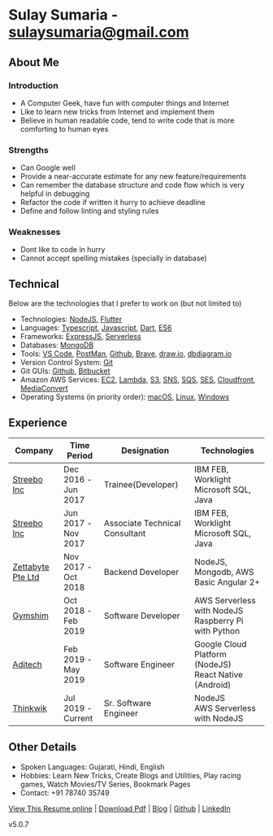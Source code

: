 # Sulay Sumaria - sulaysumaria@gmail.com

## About Me

### Introduction

- A Computer Geek, have fun with computer things and Internet
- Like to learn new tricks from Internet and implement them
- Believe in human readable code, tend to write code that is more comforting to human eyes

### Strengths

- Can Google well
- Provide a near-accurate estimate for any new feature/requirements
- Can remember the database structure and code flow which is very helpful in debugging
- Refactor the code if written it hurry to achieve deadline
- Define and follow linting and styling rules

### Weaknesses

- Dont like to code in hurry
- Cannot accept spelling mistakes (specially in database)

## Technical

Below are the technologies that I prefer to work on (but not limited to)

- Technologies: [NodeJS](https://nodejs.org), [Flutter](https://flutter.dev/)
- Languages: [Typescript](https://www.typescriptlang.org/), [Javascript](https://www.javascript.com/), [Dart](https://www.dartlang.org/), [ES6](http://es6-features.org)
- Frameworks: [ExpressJS](https://expressjs.com/), [Serverless](https://www.serverless.com/)
- Databases: [MongoDB](https://www.mongodb.com/)
- Tools: [VS Code](https://code.visualstudio.com/), [PostMan](https://www.getpostman.com/), [Github](https://github.com/), [Brave](https://brave.com/), [draw.io](https://draw.io/), [dbdiagram.io](https://dbdiagram.io/)
- Version Control System: [Git](https://git-scm.com/)
- Git GUIs: [Github](https://github.com/), [Bitbucket](https://bitbucket.org/)
- Amazon AWS Services: [EC2](https://aws.amazon.com/ec2/), [Lambda](https://aws.amazon.com/lambda/), [S3](https://aws.amazon.com/s3/), [SNS](https://aws.amazon.com/sns/), [SQS](https://aws.amazon.com/sqs/), [SES](https://aws.amazon.com/ses/), [Cloudfront](https://aws.amazon.com/cloudfront/), [MediaConvert](https://aws.amazon.com/mediaconvert/)
- Operating Systems (in priority order): [macOS](https://en.wikipedia.org/wiki/MacOS), [Linux](https://en.wikipedia.org/wiki/Linux), [Windows](https://en.wikipedia.org/wiki/Microsoft_Windows)

## Experience

| Company                                        | Time Period            | Designation                    | Technologies                                             |
|------------------------------------------------|------------------------|--------------------------------|----------------------------------------------------------|
| [Streebo Inc](https://www.streebo.com/)        | Dec 2016 -<br>Jun 2017 | Trainee(Developer)             | IBM FEB, Worklight<br>Microsoft SQL, Java                |
| [Streebo Inc](https://www.streebo.com/)        | Jun 2017 -<br>Nov 2017 | Associate Technical Consultant | IBM FEB, Worklight<br>Microsoft SQL, Java                |
| [Zettabyte Pte Ltd](https://www.zettabyte.sg/) | Nov 2017 -<br>Oct 2018 | Backend Developer              | NodeJS, Mongodb, AWS<br>Basic Angular 2+                 |
| [Gymshim](http://gymshim.com/)                 | Oct 2018 -<br>Feb 2019 | Software Developer             | AWS Serverless with NodeJS<br>Raspberry Pi with Python   |
| [Aditech](http://adi-tech.co.uk/)              | Feb 2019 -<br>May 2019 | Software Engineer              | Google Cloud Platform (NodeJS)<br>React Native (Android) |
| [Thinkwik](https://www.thinkwik.com/)          | Jul 2019 -<br>Current  | Sr. Software Engineer          | NodeJS<br>AWS Serverless with NodeJS                     |

## Other Details

- Spoken Languages: Gujarati, Hindi, English
- Hobbies: Learn New Tricks, Create Blogs and Utilities, Play racing games, Watch Movies/TV Series, Bookmark Pages
- Contact: +91 78740 35749

[View This Resume online](https://github.com/sulaysumaria/resume/blob/master/README.md) | [Download Pdf](https://github.com/sulaysumaria/resume/raw/master/README.pdf) | [Blog](https://sulaysumaria.github.io/) | [Github](https://github.com/sulaysumaria/) | [LinkedIn](https://www.linkedin.com/in/sulaysumaria/)

v5.0.7
